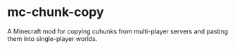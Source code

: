 # mc-chunk-copy
A Minecraft mod for copying cuhunks from multi-player servers and pasting them into single-player worlds.
